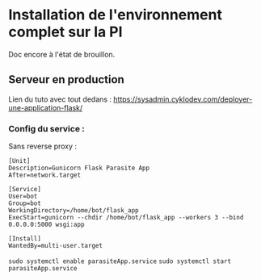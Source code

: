 # Installation de l'environnement complet sur la PI

Doc encore à l'état de brouillon.

## Serveur en production

Lien du tuto avec tout dedans : https://sysadmin.cyklodev.com/deployer-une-application-flask/

### Config du service :

Sans reverse proxy :
```
[Unit]
Description=Gunicorn Flask Parasite App 
After=network.target

[Service]
User=bot
Group=bot
WorkingDirectory=/home/bot/flask_app
ExecStart=gunicorn --chdir /home/bot/flask_app --workers 3 --bind 0.0.0.0:5000 wsgi:app

[Install]
WantedBy=multi-user.target
```

`sudo systemctl enable parasiteApp.service`
`sudo systemctl start parasiteApp.service`